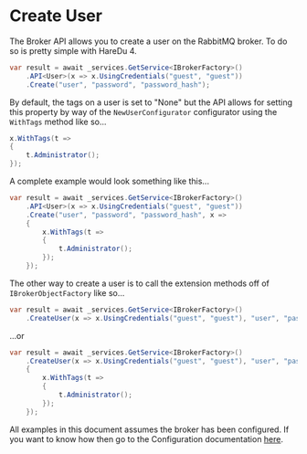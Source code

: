 # Create User

The Broker API allows you to create a user on the RabbitMQ broker. To do so is pretty simple with HareDu 4.

```c#
var result = await _services.GetService<IBrokerFactory>()
    .API<User>(x => x.UsingCredentials("guest", "guest"))
    .Create("user", "password", "password_hash");
```

By default, the tags on a user is set to "None" but the API allows for setting this property by way of the ```NewUserConfigurator``` configurator using the ```WithTags``` method like so...

```c#
x.WithTags(t =>
{
    t.Administrator();
});
```

A complete example would look something like this...

```c#
var result = await _services.GetService<IBrokerFactory>()
    .API<User>(x => x.UsingCredentials("guest", "guest"))
    .Create("user", "password", "password_hash", x =>
    {
        x.WithTags(t =>
        {
            t.Administrator();
        });
    });
```

The other way to create a user is to call the extension methods off of ```IBrokerObjectFactory``` like so...

```c#
var result = await _services.GetService<IBrokerFactory>()
    .CreateUser(x => x.UsingCredentials("guest", "guest"), "user", "password", "password_hash");
```

...or

```c#
var result = await _services.GetService<IBrokerFactory>()
    .CreateUser(x => x.UsingCredentials("guest", "guest"), "user", "password", "password_hash", x =>
    {
        x.WithTags(t =>
        {
            t.Administrator();
        });
    });
```

All examples in this document assumes the broker has been configured. If you want to know how then go to the Configuration documentation [here](https://github.com/ahives/HareDu3/blob/master/docs/configuration.md).


